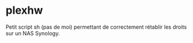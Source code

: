 # plexhw
Petit script sh (pas de moi) permettant de correctement rétablir les droits sur un NAS Synology.
